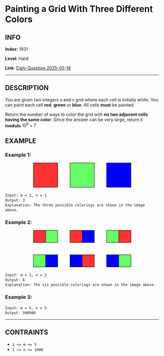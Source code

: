 # Painting a Grid With Three Different Colors

## INFO

**Index**: 1931

**Level**: Hard

**Link**: [Daily Question 2025-05-18](https://leetcode.com/problems/painting-a-grid-with-three-different-colors/?envType=daily-question&envId=2025-05-18)

---

## DESCRIPTION

You are given two integers `m` and `n` grid where each cell is initially white. You can paint each cell **red**, **green** or **blue**. All cells **must** be painted.

Return the number of ways to color the grid with **no two adjacent cells having the same color**. Since the answer can be very large, return it **modulo** $10^9 + 7$

## EXAMPLE

### Example 1:

<p align="center">
    <img src="./colorthegrid.png" alt="example-1" />
</p>
    
    Input: m = 1, n = 1
    Output: 3
    Explanation: The three possible colorings are shown in the image above.

### Example 2:

<p align="center">
    <img src="./copy-of-colorthegrid.png" alt="example-2" />
</p>

    Input: m = 1, n = 2
    Output: 6
    Explanation: The six possible colorings are shown in the image above.

### Example 3:

    Input: m = 5, n = 5
    Output: 580986

---

## CONTRAINTS

- `1 <= m <= 5`
- `1 <= n <= 1000`
